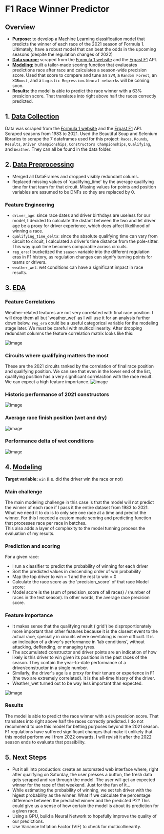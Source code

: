 # F1 Race Winner Predictor

## Overview

* **Purpose:** to develop a Machine Learning classification model that predicts the winner of each race of the 2021 season of Formula 1. Ultimately, have a robust model that can beat the odds in the upcoming seasons (despite the regulation changes of 2022)
* [**Data source:**](https://github.com/felipesanze/F1_Predictor/blob/main/README.md#1-data-collection) scraped from the [Formula 1 website](https://www.formula1.com/) and the [Ergast F1](https://ergast.com/mrd/) API.
* [**Modeling:**](https://github.com/felipesanze/F1_Predictor/blob/main/README.md#4-modeling) built a tailor-made scoring function that evalueates predictions race after race and calculates a season-wide precision score. Used that score to compare and tune an `SVM`, a `Random Forest`, an `XGBoost`, and a `Logistic Regression`. `Neural networks` will be coming soon.
* **Results:** the model is able to predict the race winner with a 63% presicion score. That translates into right above half the races correctly predicted.

## 1. [Data Collection](https://github.com/felipesanze/F1_Predictor/blob/main/1_Collection.ipynb)

Data was scraped from the [Formula 1 website](https://www.formula1.com/) and the [Ergast F1](https://ergast.com/mrd/) API. Scraped seasons from 1983 to 2021.
Used the Beautiful Soup and Selenium libraries to scrape the 7 dataframes used for this project: `Races`, `Rounds`, `Results`, `Driver Championships`, `Constructors Championships`, `Qualifying`, and `Weather`. They can all be found in the data folder.

## 2. [Data Preprocessing](https://github.com/felipesanze/F1_Predictor/blob/main/2_Preprocessing.ipynb)

* Merged all DataFrames and dropped visibly redundant colums.
* Replaced missing values of `qualifying_time' by the average qualifying time for that team for that circuit. Missing values for points and position variables are assumed to be DNFs so they are replaced by 0.

### Feature Engineering

* `driver_age`: since race dates and driver birthdays are useless for our model, I decided to calculate the distant between the two and let driver age be a proxy for driver experience, which does affect likelihood of winning a race.
* `qualifying_time_delta`: since the absolute qualifying time can vary from circuit to circuit, I calculated a driver's time distance from the pole-sitter. This way quali time becomes comparable across circuits.
* `reg_era`: I bucketized the `season` variable into the different regulation eras in F1 history, as regulation changes can signify turning points for teams or drivers.
* `weather_wet`: wet conditions can have a significant impact in race results.

## 3. [EDA](https://github.com/felipesanze/F1_Predictor/blob/main/3_EDA.ipynb)

### Feature Correlations

Weather-related features are not very correlated with final race position. I will drop them all but 'weather_wet' as I will use it for an analysis further down below.
`reg_era` could be a useful categorical variable for the modeling stage later. We must be careful with multicollinearity.
After dropping redundant columns the feature correlation matrix looks like this:

![image](Images/correlation_matrix.png)

### Circuits where qualifying matters the most

These are the 2021 circuits ranked by the correlation of final race position and qualifying position. We can see that even in the lower end of the list, qualifying position has a very significant correlaction with the race result. We can expect a high feature importance.
![image](Images/podium-grid_correlation.png)

### Historic performance of 2021 constructors

![image](Images/all_time_race_pos_by_constructor_2021.png)

### Average race finish position (wet and dry)

![image](Images/overall_driver_performance.png)

### Performance delta of wet conditions

![image](Images/performance_delta_of_rain.png)

## 4. [Modeling](https://github.com/felipesanze/F1_Predictor/blob/main/4_Modeling.ipynb)

**Target variable:** `win` (i.e. did the driver win the race or not)

### Main challenge

The main modeling challenge in this case is that the model will not predict the winner of each race if I pass it the entire dataset from 1983 to 2021. What we need it to do is to only see one race at a time and predict the winner. For this I needed a custom made scoring and predicting function that processes race per race in batches.  
This also adds a layer of complexity to the model tunning process the evaluation of my results.

### Prediction and scoring

For a given race:

* I run a classifier to predict the probability of winning for each driver
* Sort the predicted values in descending order of win probability
* Map the top driver to win = 1 and the rest to win = 0
* Calculate the race score as the 'precision_score` of that race
Model score:
* Model score is the (sum of precision_score of all races) / (number of races in the test season). In other words, the average race precision score.

### Feature importance

* It makes sense that the qualifying result ('grid') be disproportionately more important than other features because it is the closest event to the actual race, specially in circuits where overtaking is more difficult. It is an indication of a driver's performance in 'lab conditions', without attacking, deffending, or managing tyres.
* The accumulated constructor and driver points are an indication of how likely is this driver to win given its positions in the past races of the season. They contain the year-to-date performance of a driver/constructor in a single number.
* Similarly, the driver's age is a proxy for their tenure or experience in F1 (the two are extremely correlated). It is the all-time hisory of the driver.
* Weather_wet turned out to be way less important than expected.

![image](Images/feature_importance_mdi.png)

### Results

The model is able to predict the race winner with a `63%` presicion score. That translates into right above half the races correctly predicted. I do not recommend to use this model for betting purposes beyond the 2021 season. F1 regulations have suffered significant changes that make it unlikely that this model perform well from 2022 onwards. I will revisit it after the 2022 season ends to evaluate that possibility.

## 5. Next Steps

* Put it all into production: create an automated web interface where, right after qualifying on Saturday, the user presses a button, the fresh data gets scraped and ran through the model. The user will get an expected winner for the race of that weekend. Just for the fun of it...
* While estimating the probability of winning, we set teh driver with the higest probability as the winner. What if we calculate the percentage difference between the predicted winner and the predicted P2? This could give us a sense of how certain the model is about its prediction for a given race.
* Using a GPU, build a Neural Network to hopefully improve the quality of our predictions.
* Use Variance Inflation Factor (VIF) to check for multicollinearity.
